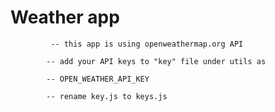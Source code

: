 # Weather app

             -- this app is using openweathermap.org API
            
            -- add your API keys to "key" file under utils as
            
            -- OPEN_WEATHER_API_KEY

            -- rename key.js to keys.js